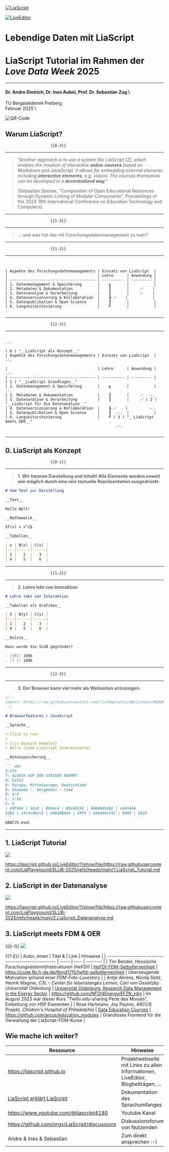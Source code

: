 <!--

author:  Sebastian Zug; André Dietrich

language: de

narrator: Deutsch Female


@CSV
<script run-once style="display:block" modify="false">
async function csvToMarkdownTable(csvFile) {
  const response = await fetch(csvFile);
  const text = await response.text();
  const rows = Papa.parse(text).data;
  let markdownTable = "| " + rows[0].join(" | ") + " |\n"; // Header
  markdownTable += "| " + rows[0].map(() => "---").join(" | ") + " |\n"; // Separator
  for (let i = 1; i < rows.length; i++) {
    if (rows[i].length === rows[0].length) {
      markdownTable += "| " + rows[i].join(" | ") + " |\n";
    }
  }
  send.lia("LIASCRIPT: <!-- data-type='none' --" + ">" + markdownTable);
}
csvToMarkdownTable("@0")
"LIA: wait"
</script>
@end

@burn: <span class="burning-text">@0</span>

link:     style.css

script:   https://cdnjs.cloudflare.com/ajax/libs/PapaParse/5.4.1/papaparse.min.js
          https://cdn.jsdelivr.net/npm/@tensorflow/tfjs
          https://cdn.jsdelivr.net/npm/danfojs@1.1.2/lib/bundle.min.js
          https://cdn.jsdelivr.net/npm/echarts/dist/echarts.min.js

import:   https://raw.githubusercontent.com/LiaTemplates/LiveEdit-Embeddings/refs/tags/0.0.1/README.md

-->

[![LiaScript](https://raw.githubusercontent.com/LiaScript/LiaScript/master/badges/course.svg)](https://liascript.github.io/course/?https://raw.githubusercontent.com/LiaPlayground/SLUB-2025/refs/heads/main/README.md#1)

[![LiveEditor](https://raw.githubusercontent.com/LiaScript/LiaScript/master/badges/edit.svg)](https://liascript.github.io/LiveEditor/?/show/file/https://raw.githubusercontent.com/LiaPlayground/SLUB-2025/refs/heads/main/README.md)

# Lebendige Daten mit LiaScript

<!-- style="margin: 30px 0px" -->
LiaScript Tutorial im Rahmen der _Love Data Week_ 2025
=======================================================

---------------------------------------

<section class="flex-container">

<!-- class="flex-child" style="min-width: 250px; margin-top: 2.5rem" -->
#### Dr. Andre Dietrich, Dr. Ines Aubel, Prof. Dr. Sebastian Zug \
TU Bergalakdemie Freiberg \
Februar 2025 \

<!-- class="flex-child" style="min-width: 250px" -->
![QR-Code](./qrcode_liascript.github.io.png)

</section>






## Warum LiaScript?

                        {{0-3}}
*******************************************************

> _"Another approach is to use a system like LiaScript [2], which enables the creation of interactive __online courses__ based on Markdown and JavaScript. It allows for embedding external elements including __interactive elements__, e.g. videos. The courses themselves can be developed in a __decentralized way__."_ 
>
> (Sebastian Speiser, "Composition of Open Educational Resources through Dynamic Linking of Modular Components", Proceedings of the 2024 16th International Conference on Education Technology and Computers)

*******************************************************

                        {{1-3}}
*******************************************************

> ... und was hat das mit Forschungsdatenmanagement zu tuen?


*******************************************************

                        {{1-2}}
*******************************************************


```ascii


| Aspekte des Forschungsdatenmanagements | Einsatz von LiaScript  |
|                                        | Lehre      | Anwendung |  
| -------------------------------------- | ---------- | --------- |
| 1. Datenmanagement & Speicherung       |    ┓       |           |
| 2. Metadaten & Dokumentation           |    ┃       |     ✅    |
| 3. Datenanalyse & Verarbeitung         |    ┃       |     ✅    |
| 4. Datenversionierung & Kollaboration  |    ┣ ✅    |           |
| 5. Datenpublikation & Open Science     |    ┃       |           |
| 6. Langzeitarchivierung                |    ┛       |           |                                             .

```

*******************************************************

                        {{2-3}}
*******************************************************

```ascii
                                                                              .-.
                                                                             ( 0 ) "__LiaScript als Konzept__"
| Aspekte des Forschungsdatenmanagements | Einsatz von LiaScript  |           .-.

|                                        | Lehre      | Anwendung |    .-.
| -------------------------------------- | ---------- | --------- |   ( 1 ) "__LiaScript Grundlagen__" 
| 1. Datenmanagement & Speicherung       |    ┓       |           |    .-.
| 2. Metadaten & Dokumentation           |    ┃       |     ✅  .-.
| 3. Datenanalyse & Verarbeitung         |    ┃       |     ✅ ( 2 ) "__LiaScript für die Datenanalyse__" 
| 4. Datenversionierung & Kollaboration  |    ┣ ✅    |         .-.
| 5. Datenpublikation & Open Science     |    ┃  .-.  |           |
| 6. Langzeitarchivierung                |    ┛ ( 3 ) "__LiaScript meets OER__"                                  .
                                                 .-.
 
```

*******************************************************

## 0. LiaScript als Konzept

                        {{0-1}}
*******************************************************

> __1. Wir trennen Darstellung und Inhalt! Alle Elemente werden soweit wie möglich durch eine rein textuelle Repräsentation ausgedrückt.__

```markdown @embed.style(height: 550px; min-width: 100%; border: 1px black solid)
# Vom Text zur Darstellung

__Text__

Hallo Welt!

__Mathematik__

$f(x) = x^2$

__Tabellen__

| x | B(x) | C(x) |
|---|:----:|:----:|
| 1 |   2  |   3  |
| 4 |   5  |   6  |

```

*******************************************************

                        {{1-2}}
*******************************************************

> __2. Lehre lebt von Interaktion__

```markdown @embed.style(height: 550px; min-width: 100%; border: 1px black solid)
# Lehre lebt von Interaktion

__Tabellen als Grafiken__

| X | B(y) | C(y) |
|---|:----:|:----:|
| 1 |   2  |   3  |
| 4 |   5  |   6  |

__Quizze__

Wann wurde die SLUB gegründet?

- [(X)] 1996
- [( )] 1896
```

*******************************************************

                        {{2-3}}
*******************************************************

> __3. Der Browser kann viel mehr als Webseiten anzuzeigen.__

````markdown @embed.style(height: 550px; min-width: 100%; border: 1px black solid)
<!--
import: https://raw.githubusercontent.com/liaTemplates/ABCjs/main/README.md
-->

# Browserfeatures / JavaScript

__Sprache__

> Click to run!
>
> {{|> Deutsch Female}}
> Hallo liebe LiaScript Interessierte!

__Datenspeicherung__

``` abc
X:353
T: GLUECK AUF DER STEIGER KOEMMT
N: E1512
O: Europa, Mitteleuropa, Deutschland
R: Staende -, Bergmanns - Lied
M: 4/4
L: 1/16
K: G
| G8F4A4 | G8z8 | B8A4c4 | B8z4G2A2 | B4B4B4A2B2 | c4A3AA4
A2B2 | c4c4c4B2c2 | d4B3BB4A4 | G8F8 | G4e4d4c2A2 | B8A8 | G8z8
```
@ABCJS.eval
````

*******************************************************

## 1. LiaScript Tutorial

![](./qrcode_liascript_basis_tutorial.png)<!-- style="width: 40%; float: right" -->

https://liascript.github.io/LiveEditor/?/show/file/https://raw.githubusercontent.com/LiaPlayground/SLUB-2025/refs/heads/main/1.LiaScript_Tutorial.md


## 2. LiaScript in der Datenanalyse

![](./qrcode_liascript_extended_tutorial.png)<!-- style="width: 40%; float: right" -->

https://liascript.github.io/LiveEditor/?/show/file/https://raw.githubusercontent.com/LiaPlayground/SLUB-2025/refs/heads/main/2.LiaScript_Datenanalyse.md


## 3. LiaScript meets FDM & OER

{{0-1}}
![](./screenshot_fdm_liascript.png)

{{1-2}}
| Autor_innen                                           | Titel &  | Link | Hinweise |
| ----------------------------------------------------- | ----- | ---- | -------- |
| Tim Bender, _Hessische Forschungsdateninfrastrukturen (HeFDI)_ |  [HeFDI-FDM-Selbstlerneinheit](https://liascript.github.io/course/?https://api.allorigins.win/raw?url=https://code.fbi.h-da.de/fbmd1715/hefdi-selbstlerneinheit/-/raw/main/de/01_einfuehrung_in_das_fdm.md?ref_type=heads#3)     | https://code.fbi.h-da.de/fbmd1715/hefdi-selbstlerneinheit     | Überzeugende Motivation anhand einer _FDM-Foto-Lovestory_         |
| Antje Ahrens, Nicola Seitz, Henrik Wagner, _C3L – Center für lebenslanges Lernen, Carl von Ossietzky Universität Oldenburg_ | [Universität Oldenburg, Research Data Management in the Energy Sector](https://www.twillo.de/edu-sharing/components/collections?id=cdaaa23c-4f8f-481f-bdad-19aad3bef880) |  https://github.com/NFDI4Energy/EFZN_rdm | Im August 2023 war dieser Kurs "Twillo edu-sharing Perle des Monats", Einbettung von H5P Elementen |
| Rose Hartmann, Joy Payton, _ARCUS Projekt, Children's Hospital of Philadelphia_ | [Data Education Courses](https://learn.arcus.chop.edu/) | https://github.com/arcus/education_modules | Grandioses Frontend für die Verwaltung der LiaScript-FDM-Kurse |

## Wie mache ich weiter?

| Ressource  | Hinweise |
| ------|-----|
| https://liascript.github.io | Projektwebseite  mit Links zu allen Informationen, LiveEditor, Blogbeiträgen, ... |
| [LiaScript erklärt LiaScript](https://liascript.github.io/course/?https://raw.githubusercontent.com/LiaScript/docs/master/README.md) | Dokumentation des Sprachumfanges |
| https://www.youtube.com/@liascript4180 | Youtube Kanal |
| https://github.com/orgs/LiaScript/discussions | Diskussionsforum von Nutzenden |
| Andre & Ines & Sebastian | Zum direkt ansprechen :-) |